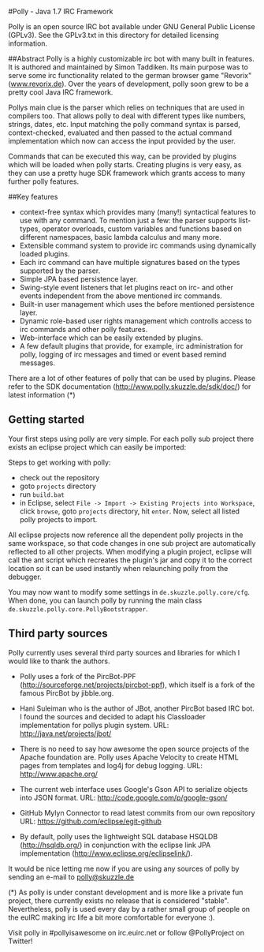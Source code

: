 #Polly - Java 1.7 IRC Framework

Polly is an open source IRC bot available under GNU General Public License 
(GPLv3). See the GPLv3.txt in this directory for detailed licensing information.

##Abstract
Polly is a highly customizable irc bot with many built in features. It is 
authored and maintained by Simon Taddiken. Its main purpose was to serve some
irc functionality related to the german browser game "Revorix" (www.revorix.de).
Over the years of development, polly soon grew to be a pretty cool Java IRC
framework.

Pollys main clue is the parser which relies on techniques that are used in
compilers too. That allows polly to deal with different types like numbers,
strings, dates, etc. Input matching the polly command syntax is parsed, 
context-checked, evaluated and then passed to the actual command implementation 
which now can access the input provided by the user.

Commands that can be executed this way, can be provided by plugins which will
be loaded when polly starts. Creating plugins is very easy, as they can use
a pretty huge SDK framework which grants access to many further polly features.

##Key features

* context-free syntax which provides many (many!) syntactical features to
  use with any command. To mention just a few: the parser supports 
  list-types, operator overloads, custom variables and functions based on
  different namespaces, basic lambda calculus and many more.
* Extensible command system to provide irc commands using dynamically loaded
  plugins.
* Each irc command can have multiple signatures based on the types supported
  by the parser.
* Simple JPA based persistence layer.
* Swing-style event listeners that let plugins react on irc- and other 
  events independent from the above mentioned irc commands.
* Built-in user management which uses the before mentioned persistence 
  layer.
* Dynamic role-based user rights management which controlls access to 
  irc commands and other polly features.
* Web-interface which can be easily extended by plugins.
* A few default plugins that provide, for example, irc administration for
  polly, logging of irc messages and timed or event based remind messages.
    
There are a lot of other features of polly that can be used by plugins. Please
refer to the SDK documentation (http://www.polly.skuzzle.de/sdk/doc/) for latest
information (*)

## Getting started
Your first steps using polly are very simple. For each polly sub project there 
exists an eclipse project which can easily be imported:

Steps to get working with polly:
* check out the repository
* goto `projects` directory
* run `build.bat`
* in Eclipse, select `File -> Import -> Existing Projects into Workspace`,
  click `browse`, goto `projects` directory, hit `enter`. Now, select all 
  listed polly projects to import.

All eclipse projects now reference all the dependent polly projects in the 
same workspace, so that code changes in one sub project are automatically 
reflected to all other projects. When modifying a plugin project, eclipse will 
call the ant script which recreates the plugin's jar and copy it to the correct 
location so it can be used instantly when relaunching polly from the debugger.

You may now want to modify some settings in `de.skuzzle.polly.core/cfg`. When 
done, you can launch polly by running the main class 
`de.skuzzle.polly.core.PollyBootstrapper`.
  
## Third party sources
Polly currently uses several third party sources and libraries for which I
would like to thank the authors. 

* Polly uses a fork of the PircBot-PPF 
  (http://sourceforge.net/projects/pircbot-ppf), which itself is a fork of 
  the famous PircBot by jibble.org.

* Hani Suleiman who is the author of JBot, another PircBot based IRC bot.
  I found the sources and decided to adapt his Classloader implementation 
  for pollys plugin system.
  URL: http://java.net/projects/jbot/

* There is no need to say how awesome the open source projects of the Apache
  foundation are. Polly uses Apache Velocity to create HTML pages from templates 
  and log4j for debug logging.
  URL: http://www.apache.org/
  
* The current web interface uses Google's Gson API to serialize objects into 
  JSON format.
  URL: http://code.google.com/p/google-gson/
  
* GitHub Mylyn Connector to read latest commits from our own repository
  URL: https://github.com/eclipse/egit-github
  
* By default, polly uses the lightweight SQL database HSQLDB 
  (http://hsqldb.org/) in conjunction with the eclipse link JPA 
  implementation (http://www.eclipse.org/eclipselink/).
      
It would be nice letting me now if you are using any sources of polly by sending
an e-mail to polly@skuzzle.de


(*) As polly is under constant development and is more like a private fun 
project, there currently exists no release that is considered "stable". 
Nevertheless, polly is used every day by a rather small group of people on the 
euIRC making irc life a bit more comfortable for everyone :).

Visit polly in #pollyisawesome on irc.euirc.net or follow @PollyProject 
on Twitter!